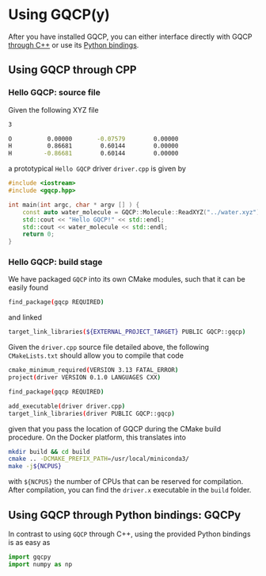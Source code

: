 
# Using GQCP(y)

After you have installed GQCP, you can either interface directly with GQCP [through C++](#using-gqcp-through-cpp) or use its [Python bindings](#using-gqcp-through-python-bindings-gqcpy).

## Using GQCP through CPP

### Hello GQCP: source file

Given the following XYZ file

```bash
3

O          0.00000       -0.07579        0.00000
H          0.86681        0.60144        0.00000
H         -0.86681        0.60144        0.00000
```

a prototypical `Hello GQCP` driver `driver.cpp` is given by

```C++
#include <iostream>
#include <gqcp.hpp>

int main(int argc, char * argv [] ) {
    const auto water_molecule = GQCP::Molecule::ReadXYZ("../water.xyz");  // creates a neutral molecule
    std::cout << "Hello GQCP!" << std::endl;
    std::cout << water_molecule << std::endl;
    return 0;
}
```

### Hello GQCP: build stage

We have packaged `GQCP` into its own CMake modules, such that it can be easily found

```bash
find_package(gqcp REQUIRED)
```
and linked

```bash
target_link_libraries(${EXTERNAL_PROJECT_TARGET} PUBLIC GQCP::gqcp)
```

Given the `driver.cpp` source file detailed above, the following `CMakeLists.txt` should allow you to compile that code

```bash
cmake_minimum_required(VERSION 3.13 FATAL_ERROR)
project(driver VERSION 0.1.0 LANGUAGES CXX)

find_package(gqcp REQUIRED)

add_executable(driver driver.cpp)
target_link_libraries(driver PUBLIC GQCP::gqcp)
```

given that you pass the location of GQCP during the CMake build procedure. On the Docker platform, this translates into

```bash
mkdir build && cd build
cmake .. -DCMAKE_PREFIX_PATH=/usr/local/miniconda3/
make -j${NCPUS}
```

with `${NCPUS}` the number of CPUs that can be reserved for compilation. After compilation, you can find the `driver.x` executable in the `build` folder.

## Using GQCP through Python bindings: GQCPy

In contrast to using `GQCP` through C++, using the provided Python bindings is as easy as

```python
import gqcpy
import numpy as np
```
